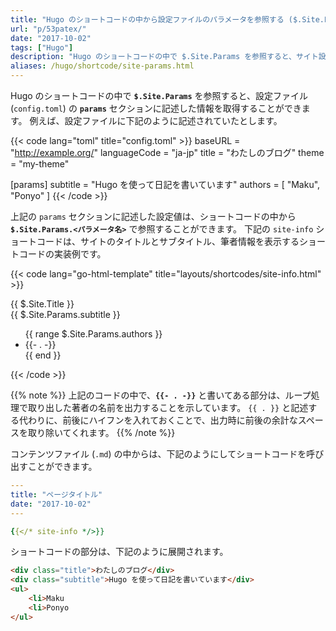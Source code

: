 ```yaml
---
title: "Hugo のショートコードの中から設定ファイルのパラメータを参照する ($.Site.Params)"
url: "p/53patex/"
date: "2017-10-02"
tags: ["Hugo"]
description: "Hugo のショートコードの中で $.Site.Params を参照すると、サイト設定ファイル (config.toml) で設定した params 情報にアクセスすることができます。"
aliases: /hugo/shortcode/site-params.html
---
```


Hugo のショートコードの中で __`$.Site.Params`__ を参照すると、設定ファイル (`config.toml`) の __`params`__ セクションに記述した情報を取得することができます。
例えば、設定ファイルに下記のように記述されていたとします。

{{< code lang="toml" title="config.toml" >}}
baseURL = "http://example.org/"
languageCode = "ja-jp"
title = "わたしのブログ"
theme = "my-theme"

[params]
  subtitle = "Hugo を使って日記を書いています"
  authors = [
    "Maku",
    "Ponyo"
  ]
{{< /code >}}

上記の `params` セクションに記述した設定値は、ショートコードの中から __`$.Site.Params.<パラメータ名>`__ で参照することができます。
下記の `site-info` ショートコードは、サイトのタイトルとサブタイトル、筆者情報を表示するショートコードの実装例です。


{{< code lang="go-html-template" title="layouts/shortcodes/site-info.html" >}}
<div class="title">{{ $.Site.Title }}</div>
<div class="subtitle">{{ $.Site.Params.subtitle }}</div>
<ul>
  {{ range $.Site.Params.authors }}
    <li>{{- . -}}</li>
  {{ end }}
</ul>
{{< /code >}}

{{% note %}}
上記のコードの中で、__`{{- . -}}`__ と書いてある部分は、ループ処理で取り出した著者の名前を出力することを示しています。
`{{ . }}` と記述する代わりに、前後にハイフンを入れておくことで、出力時に前後の余計なスペースを取り除いてくれます。
{{% /note %}}

コンテンツファイル (`.md`) の中からは、下記のようにしてショートコードを呼び出すことができます。

```yaml
---
title: "ページタイトル"
date: "2017-10-02"
---

{{</* site-info */>}}
```

ショートコードの部分は、下記のように展開されます。

```html
<div class="title">わたしのブログ</div>
<div class="subtitle">Hugo を使って日記を書いています</div>
<ul>
    <li>Maku
    <li>Ponyo
</ul>
```

